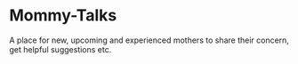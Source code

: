 # Mommy-Talks
A place for new, upcoming and experienced mothers to share their concern, get helpful suggestions etc.
